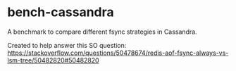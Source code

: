 # bench-cassandra
A benchmark to compare different fsync strategies in Cassandra.

Created to help answer this SO question: https://stackoverflow.com/questions/50478674/redis-aof-fsync-always-vs-lsm-tree/50482820#50482820

